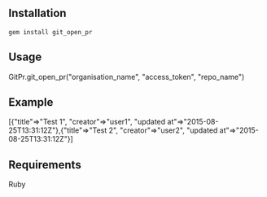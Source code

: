 ## Installation

`gem install git_open_pr`

## Usage

GitPr.git_open_pr("organisation_name", "access_token", "repo_name")

## Example

[{"title"=>"Test 1", "creator"=>"user1", "updated at"=>"2015-08-25T13:31:12Z"},{"title"=>"Test 2", "creator"=>"user2",  "updated at"=>"2015-08-25T13:31:12Z"}]

## Requirements

Ruby